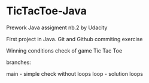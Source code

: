 # TicTacToe-Java
Prework Java assigment nb.2 
by Udacity

First project in Java.
Git and Github commiting exercise

Winning conditions check of game Tic Tac Toe

branches:

main - simple check without loops
loop - solution loops
